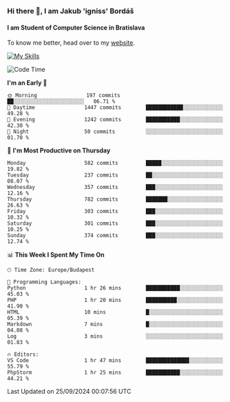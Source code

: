 ### Hi there 👋, I am Jakub 'igniss' Bordáš

#### I am Student of Computer Science in Bratislava
To know me better, head over to my [website](https://bordas.sk).

[![My Skills](https://skillicons.dev/icons?i=js,html,css,figma,svelte,java,kotlin,python,postgresql,typescript,nest,nodejs)](https://bordas.sk)


<!--START_SECTION:waka-->
![Code Time](http://img.shields.io/badge/Code%20Time-1%2C529%20hrs%2042%20mins-blue)

**I'm an Early 🐤** 

```text
🌞 Morning                197 commits         ██░░░░░░░░░░░░░░░░░░░░░░░   06.71 % 
🌆 Daytime                1447 commits        ████████████░░░░░░░░░░░░░   49.28 % 
🌃 Evening                1242 commits        ███████████░░░░░░░░░░░░░░   42.30 % 
🌙 Night                  50 commits          ░░░░░░░░░░░░░░░░░░░░░░░░░   01.70 % 
```
📅 **I'm Most Productive on Thursday** 

```text
Monday                   582 commits         █████░░░░░░░░░░░░░░░░░░░░   19.82 % 
Tuesday                  237 commits         ██░░░░░░░░░░░░░░░░░░░░░░░   08.07 % 
Wednesday                357 commits         ███░░░░░░░░░░░░░░░░░░░░░░   12.16 % 
Thursday                 782 commits         ███████░░░░░░░░░░░░░░░░░░   26.63 % 
Friday                   303 commits         ███░░░░░░░░░░░░░░░░░░░░░░   10.32 % 
Saturday                 301 commits         ███░░░░░░░░░░░░░░░░░░░░░░   10.25 % 
Sunday                   374 commits         ███░░░░░░░░░░░░░░░░░░░░░░   12.74 % 
```


📊 **This Week I Spent My Time On** 

```text
🕑︎ Time Zone: Europe/Budapest

💬 Programming Languages: 
Python                   1 hr 26 mins        ███████████░░░░░░░░░░░░░░   45.03 % 
PHP                      1 hr 20 mins        ██████████░░░░░░░░░░░░░░░   41.90 % 
HTML                     10 mins             █░░░░░░░░░░░░░░░░░░░░░░░░   05.39 % 
Markdown                 7 mins              █░░░░░░░░░░░░░░░░░░░░░░░░   04.08 % 
Log                      3 mins              ░░░░░░░░░░░░░░░░░░░░░░░░░   01.83 % 

🔥 Editors: 
VS Code                  1 hr 47 mins        ██████████████░░░░░░░░░░░   55.79 % 
PhpStorm                 1 hr 25 mins        ███████████░░░░░░░░░░░░░░   44.21 % 
```


 Last Updated on 25/09/2024 00:07:56 UTC
<!--END_SECTION:waka-->
